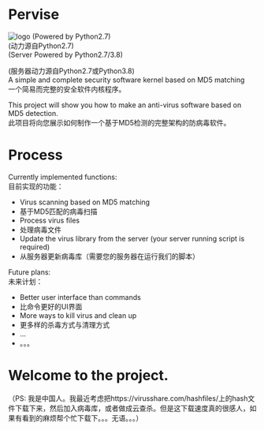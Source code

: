 # Pervise
![logo](https://user-images.githubusercontent.com/64673335/185289899-4d6c6b67-7daa-44c8-a556-ff867629aa38.png)
(Powered by Python2.7)<br/>
(动力源自Python2.7)<br/>
(Server Powered by Python2.7/3.8)<br/>

(服务器动力源自Python2.7或Python3.8)<br/>
A simple and complete security software kernel based on MD5 matching<br/>
一个简易而完整的安全软件内核程序。

This project will show you how to make an anti-virus software based on MD5 detection.<br/>
此项目将向您展示如何制作一个基于MD5检测的完整架构的防病毒软件。

# Process
Currently implemented functions:<br/>
目前实现的功能：<br/>

  - Virus scanning based on MD5 matching
  - 基于MD5匹配的病毒扫描
  - Process virus files
  - 处理病毒文件
  - Update the virus library from the server (your server running script is required)
  - 从服务器更新病毒库（需要您的服务器在运行我们的脚本）
  
 Future plans:<br/>
 未来计划：<br/>
  - Better user interface than commands
  - 比命令更好的UI界面
  - More ways to kill virus and clean up
  - 更多样的杀毒方式与清理方式
  - ...
  - 。。。
  
 # Welcome to the project.
 
 （PS: 我是中国人。我最近考虑把https://virusshare.com/hashfiles/上的hash文件下载下来，然后加入病毒库，或者做成云查杀。但是这下载速度真的很感人，如果有看到的麻烦帮个忙下载下。。。无语。。。）
 
 
